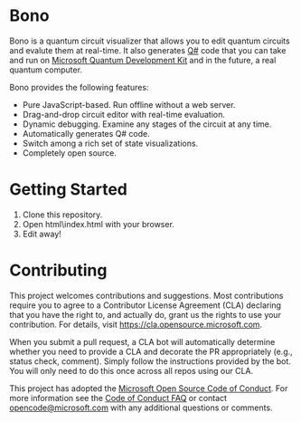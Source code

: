 # Bono

Bono is a quantum circuit visualizer that allows you to edit quantum circuits and evalute them at real-time. It also generates [Q#](https://docs.microsoft.com/en-us/quantum/language/?view=qsharp-preview) code that you can take and run on [Microsoft Quantum Development Kit](https://www.microsoft.com/en-us/quantum/development-kit) and in the future, a real quantum computer.

Bono provides the following features:

* Pure JavaScript-based. Run offline without a web server.
* Drag-and-drop circuit editor with real-time evaluation.
* Dynamic debugging. Examine any stages of the circuit at any time. 
* Automatically generates Q# code.
* Switch among a rich set of state visualizations. 
* Completely open source. 

# Getting Started

1. Clone this repository.
2. Open html\index.html with your browser.
3. Edit away!

# Contributing

This project welcomes contributions and suggestions.  Most contributions require you to agree to a
Contributor License Agreement (CLA) declaring that you have the right to, and actually do, grant us
the rights to use your contribution. For details, visit https://cla.opensource.microsoft.com.

When you submit a pull request, a CLA bot will automatically determine whether you need to provide
a CLA and decorate the PR appropriately (e.g., status check, comment). Simply follow the instructions
provided by the bot. You will only need to do this once across all repos using our CLA.

This project has adopted the [Microsoft Open Source Code of Conduct](https://opensource.microsoft.com/codeofconduct/).
For more information see the [Code of Conduct FAQ](https://opensource.microsoft.com/codeofconduct/faq/) or
contact [opencode@microsoft.com](mailto:opencode@microsoft.com) with any additional questions or comments.
